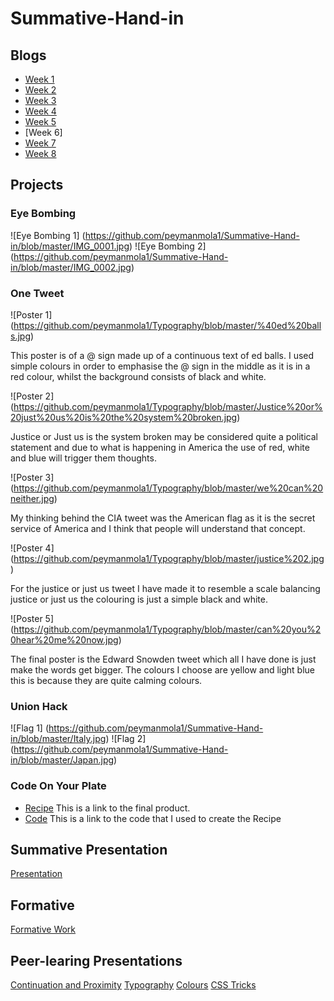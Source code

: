 # Summative-Hand-in

## Blogs
* [Week 1](http://fourthfloor.raveweb.net/pmola/2016/11/29/eye-bombing/)
* [Week 2](http://fourthfloor.raveweb.net/pmola/2016/11/29/one-tweet/)
* [Week 3](http://fourthfloor.raveweb.net/pmola/2016/12/04/union-hack/)
* [Week 4](http://fourthfloor.raveweb.net/pmola/2016/11/29/formative-review/)
* [Week 5](http://fourthfloor.raveweb.net/pmola/2016/11/13/presentation-review/)
* [Week 6]
* [Week 7](http://fourthfloor.raveweb.net/pmola/2016/12/04/code-in-your-plate/)
* [Week 8](http://fourthfloor.raveweb.net/pmola/2016/12/04/how-to-css/)

## Projects
### Eye Bombing
![Eye Bombing 1] (https://github.com/peymanmola1/Summative-Hand-in/blob/master/IMG_0001.jpg)
![Eye Bombing 2] (https://github.com/peymanmola1/Summative-Hand-in/blob/master/IMG_0002.jpg)
### One Tweet
![Poster 1] (https://github.com/peymanmola1/Typography/blob/master/%40ed%20balls.jpg)

This poster is of a @ sign made up of a continuous text of ed balls. I used simple colours in order to emphasise the @ sign in the middle as it is in a red colour, whilst the background consists of black and white.

![Poster 2] (https://github.com/peymanmola1/Typography/blob/master/Justice%20or%20just%20us%20is%20the%20system%20broken.jpg)

Justice or Just us is the system broken may be considered quite a political statement and due to what is happening in America the use of red, white and blue will trigger them thoughts.

![Poster 3] (https://github.com/peymanmola1/Typography/blob/master/we%20can%20neither.jpg)

My thinking behind the CIA tweet was the American flag as it is the secret service of America and I think that people will understand that concept.

![Poster 4] (https://github.com/peymanmola1/Typography/blob/master/justice%202.jpg)

For the justice or just us tweet I have made it to resemble a scale balancing justice or just us the colouring is just a simple black and white.

![Poster 5] (https://github.com/peymanmola1/Typography/blob/master/can%20you%20hear%20me%20now.jpg)

The final poster is the Edward Snowden tweet which all I have done is just make the words get bigger. The colours I choose are yellow and light blue this is because they are quite calming colours.

### Union Hack
![Flag 1] (https://github.com/peymanmola1/Summative-Hand-in/blob/master/Italy.jpg)
![Flag 2] (https://github.com/peymanmola1/Summative-Hand-in/blob/master/Japan.jpg)
### Code On Your Plate
* [Recipe](https://thimbleprojects.org/peymanmola/145052/)
This is a link to the final product.
* [Code](https://github.com/peymanmola1/code/blob/master/README.md)
This is a link to the code that I used to create the Recipe

## Summative Presentation
[Presentation](https://github.com/peymanmola1/Summative/blob/master/README.md)

## Formative
[Formative Work](https://github.com/peymanmola1/Formative/blob/master/README.md)

## Peer-learing Presentations
[Continuation and Proximity](https://github.com/EmptyRave/EyeBombing/blob/master/%23%20Proximity%20and%20%20Continuation.md)
[Typography](https://github.com/peymanmola1/Summative-Hand-in/blob/master/typography_.pdf)
[Colours](https://github.com/Designingwithcolours/Designingwithcolours/blob/master/README.md)
[CSS Tricks](https://github.com/eroberts28/CSSTricks)
